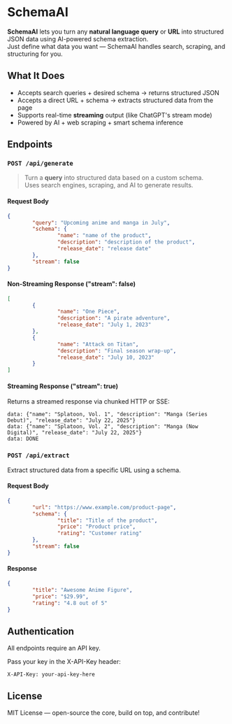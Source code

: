 # SchemaAI

**SchemaAI** lets you turn any **natural language query** or **URL** into structured JSON data using AI-powered schema extraction.  
Just define what data you want — SchemaAI handles search, scraping, and structuring for you.

## What It Does

- Accepts search queries + desired schema → returns structured JSON
- Accepts a direct URL + schema → extracts structured data from the page
- Supports real-time **streaming** output (like ChatGPT's stream mode)
- Powered by AI + web scraping + smart schema inference

## Endpoints

### `POST /api/generate`

> Turn a **query** into structured data based on a custom schema.  
> Uses search engines, scraping, and AI to generate results.

#### Request Body

```json
{
		"query": "Upcoming anime and manga in July",
		"schema": {
				"name": "name of the product",
				"description": "description of the product",
				"release_date": "release date"
		},
		"stream": false
}
```

#### Non-Streaming Response ("stream": false)

```json
[
		{
				"name": "One Piece",
				"description": "A pirate adventure",
				"release_date": "July 1, 2023"
		},
		{
				"name": "Attack on Titan",
				"description": "Final season wrap-up",
				"release_date": "July 10, 2023"
		}
]
```

#### Streaming Response ("stream": true)

Returns a streamed response via chunked HTTP or SSE:

```
data: {"name": "Splatoon, Vol. 1", "description": "Manga (Series Debut)", "release_date": "July 22, 2025"}
data: {"name": "Splatoon, Vol. 2", "description": "Manga (Now Digital)", "release_date": "July 22, 2025"}
data: DONE
```

### `POST /api/extract`

Extract structured data from a specific URL using a schema.

#### Request Body

```json
{
		"url": "https://www.example.com/product-page",
		"schema": {
				"title": "Title of the product",
				"price": "Product price",
				"rating": "Customer rating"
		},
		"stream": false
}
```

#### Response

```json
{
		"title": "Awesome Anime Figure",
		"price": "$29.99",
		"rating": "4.8 out of 5"
}
```

## Authentication

All endpoints require an API key.

Pass your key in the X-API-Key header:

```
X-API-Key: your-api-key-here
```

## License

MIT License — open-source the core, build on top, and contribute!